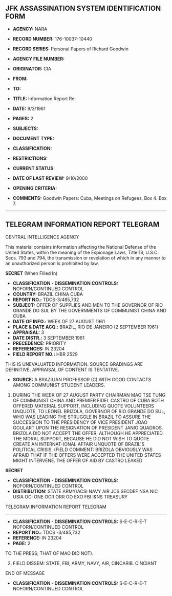 ## JFK ASSASSINATION SYSTEM IDENTIFICATION FORM

*   **AGENCY:** NARA
*   **RECORD NUMBER:** 176-10037-10440
*   **RECORD SERIES:** Personal Papers of Richard Goodwin
*   **AGENCY FILE NUMBER:**

*   **ORIGINATOR:** CIA
*   **FROM:**
*   **TO:**
*   **TITLE:** Information Report Re:
*   **DATE:** 9/3/1961
*   **PAGES:** 2
*   **SUBJECTS:**
*   **DOCUMENT TYPE:**
*   **CLASSIFICATION:**
*   **RESTRICTIONS:**
*   **CURRENT STATUS:**
*   **DATE OF LAST REVIEW:** 9/10/2000
*   **OPENING CRITERIA:**
*   **COMMENTS:** Goodwin Papers: Cuba, Meetings on Refugees, Box 4. Box 7.

---

## TELEGRAM INFORMATION REPORT TELEGRAM

CENTRAL INTELLIGENCE AGENCY

This material contains information affecting the National Defense of the United States, within the meaning of the Espionage Laws, Title 18, U.S.C. Secs. 793 and 794, the transmission or revelation of which in any manner to an unauthorized person is prohibited by law.

**SECRET** (When Filled In)

*   **CLASSIFICATION - DISSEMINATION CONTROLS:** NOFORN/CONTINUED CONTROL
*   **COUNTRY:** BRAZIL CHINA CUBA
*   **REPORT NO.:** TDCS-3/485,732
*   **SUBJECT:** OFFER OF SUPPLIES AND MEN TO THE GOVERNOR OF RIO GRANDE DO SUL BY THE GOVERNMENTS OF COMMUNIST CHINA AND CUBA
*   **DATE OF INFO.:** WEEK OF 27 AUGUST 1961
*   **PLACE & DATE ACQ.:** BRAZIL, RIO DE JANEIRO (2 SEPTEMBER 1961)
*   **APPRAISAL:** 3
*   **DATE DISTR.:** 3 SEPTEMBER 1961
*   **PRECEDENCE:** PRIORITY
*   **REFERENCES:** IN 23204
*   **FIELD REPORT NO.:** HBR 2529

THIS IS UNEVALUATED INFORMATION. SOURCE GRADINGS ARE DEFINITIVE. APPRAISAL OF CONTENT IS TENTATIVE.

*   **SOURCE:** A BRAZILIAN PROFESSOR (C) WITH GOOD CONTACTS AMONG COMMUNIST STUDENT LEADERS.

1.  DURING THE WEEK OF 27 AUGUST PARTY CHAIRMAN MAO TSE TUNG OF COMMUNIST CHINA AND PREMIER FIDEL CASTRO OF CUBA BOTH OFFERED MATERIAL SUPPORT, INCLUDING QUOTE VOLUNTEERS UNQUOTE, TO LEONEL BRIZOLA, GOVERNOR OF RIO GRANDE DO SUL, WHO WAS LEADING THE STRUGGLE IN BRAZIL TO ASSURE THE SUCCESSION TO THE PRESIDENCY OF VICE PRESIDENT JOAO GOULART UPON THE RESIGNATION OF PRESIDENT JANIO QUADROS. BRIZOLA DID NOT ACCEPT THE OFFER, ALTHOUGH HE APPRECIATED THE MORAL SUPPORT, BECAUSE HE DID NOT WISH TO QUOTE CREATE AN INTERNAT-IONAL AFFAIR UNQUOTE OF BRAZIL'S POLITICAL CRISIS. (FIELD COMMENT: BRIZOLA OBVIOUSLY WAS AFRAID THAT IF THE OFFERS WERE ACCEPTED THE UNITED STATES MIGHT INTERVENE. THE OFFER OF AID BY CASTRO LEAKED

**SECRET**

*   **CLASSIFICATION - DISSEMINATION CONTROLS:** NOFORN/CONTINUED CONTROL
*   **DISTRIBUTION:** STATE ARMY/ACSI NAVY AIR JCS SECDEF NSA NIC USIA OCI ONE OCR ORR OO EXO FBI I&NS TREASURY

TELEGRAM INFORMATION REPORT TELEGRAM

---

*   **CLASSIFICATION - DISSEMINATION CONTROLS:** S-E-C-R-E-T NOFORN/CONTINUED CONTROL
*   **REPORT NO.:** TDCS -3/485,732
*   **REFERENCE:** IN 23204
*   **PAGE:** 2

TO THE PRESS; THAT OF MAO DID NOT).

2.  FIELD DISSEM: STATE, FBI, ARMY, NAVY, AIR, CINCARIB. CINCIANT

END OF MESSAGE

*   **CLASSIFICATION - DISSEMINATION CONTROLS:** S-E-C-R-E-T NOFORN/CONTINUED CONTROL
